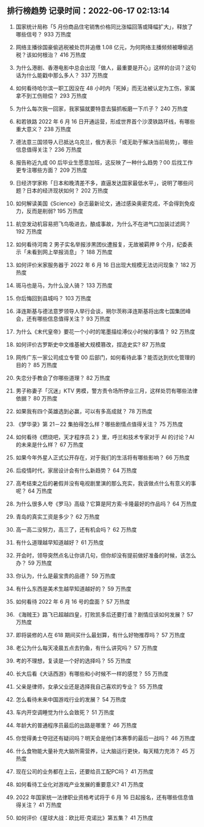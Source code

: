 
## 排行榜趋势 记录时间：2022-06-17 02:13:14
  
  1. 国家统计局称「5 月份商品住宅销售价格同比涨幅回落或降幅扩大」，释放了哪些信号？ 933 万热度
    
  2. 网络主播徐国豪偷逃税被处罚并追缴 1.08 亿元，为何网络主播频频被曝偷逃税？该如何根治？ 416 万热度
    
  3. 为什么港剧、香港电影中总会出现「做人，最重要是开心」这样的台词？这句话为什么能戳中那么多人？ 337 万热度
    
  4. 如何看待哈尔滨一职工因没在 48 小时内「死掉」而无法被认定为工伤，家属拿不到工伤赔偿？ 293 万热度
    
  5. 为什么每次我一回家，我家猫就要特意去猫抓板磨一下爪子？ 240 万热度
    
  6. 和若铁路 2022 年 6 月 16 日开通运营，形成世界首个沙漠铁路环线，有哪些重大意义？ 238 万热度
    
  7. 德法意三国领导人已抵达乌克兰，俄方表示「或无助于解决当前局势」，哪些信息值得关注？ 236 万热度
    
  8. 报告称近九成 00 后毕业生愿意加班，这反映了一种什么趋势？00 后找工作更专注哪些方面？ 209 万热度
    
  9. 日经济学家称「日本和晚清差不多，直逼发达国家最低水平」，说明了哪些问题？日本的经济现状如何？ 202 万热度
    
  10. 如何解读美国《Science》杂志最新论文，通过感染奥密克戎，不会得到免疫力，反而是削弱? 195 万热度
    
  11. 航空发动机容易把飞鸟吸进去，酿成事故，为什么不在进气口加装过滤网？ 192 万热度
    
  12. 如何看待河南 2 男子实名举报涉黑团伙遭报复，无故被羁押 9 个月，纪委表示「未看到网上举报消息」？ 188 万热度
    
  13. 如何评价米家服务器于 2022 年 6 月 16 日出现大规模无法访问现象？ 182 万热度
    
  14. 斑马也是马，为什么没人骑？ 133 万热度
    
  15. 你后悔回到县城吗？ 103 万热度
    
  16. 泽连斯基与德法意罗领导人举行会谈，朔尔茨称泽连斯基将出席七国集团峰会，还有哪些信息值得关注？ 93 万热度
    
  17. 为什么《末代皇帝》要花一个小时的笔墨描绘溥仪小时候的事情？ 92 万热度
    
  18. 如何评价古罗斯史中文维基被大规模篡改，捏造史实? 87 万热度
    
  19. 网传广东一家公司成立专管 00 后部门，如何看待此事？能否达到优化管理的目的？ 85 万热度
    
  20. 失恋分手教会了你哪些道理？ 82 万热度
    
  21. 男子称妻子「沉迷」KTV 男模，警方责令场所停业三月，这样处罚有哪些法律依据？ 80 万热度
    
  22. 如果我有四个英雄选到必赢，可以有多高成就？ 78 万热度
    
  23. 《梦华录》第 21－22 集拍得怎么样？哪些剧情点值得关注？ 75 万热度
    
  24. 如何看待《燃烧吧，天才程序员 2 》里，呼兰和技术专家对于 AI 的讨论？AI的未来是什么样？ 67 万热度
    
  25. 如果今年外星人正式公开存在，对于我们的生活将有哪些影响？ 66 万热度
    
  26. 后疫情时代，家居设计会有什么新趋势？ 64 万热度
    
  27. 高考结束之后的暑假并没有电视剧里演的那么充实，我该做点什么有意义的事呢？ 64 万热度
    
  28. 为什么很多人夸《罗马》高级？它算是阿方索·卡隆最好的作品吗？ 64 万热度
    
  29. 青岛的真实工资是多少？ 62 万热度
    
  30. 高一高二没努力，高三了，还有机会吗？ 62 万热度
    
  31. 有什么道理越早知道越好？ 61 万热度
    
  32. 开会时，领导突然点名让你讲几句，但你却没有提前做好准备的时候，该怎么办？ 59 万热度
    
  33. 你认为，什么是最宝贵的品德？ 59 万热度
    
  34. 有什么东西是美术生越早知道越好的？ 59 万热度
    
  35. 如何看待 2022 年 6 月 16 号的盘面？ 57 万热度
    
  36. 《海贼王》路飞已超越四皇，打败凯多后还要打谁？剧情应该如何发展？ 57 万热度
    
  37. 即将装修的人在 618 期间买什么最划算，有什么好物推荐吗？ 57 万热度
    
  38. 老公为什么每天凌晨五点去钓鱼，有什么讲究吗？ 57 万热度
    
  39. 考的不理想，复读是一个好的选择吗？ 55 万热度
    
  40. 长大后看《大话西游》有哪些和小时候不一样的感觉？ 55 万热度
    
  41. 父亲是律师，女承父业还是选择我自己喜欢的专业？ 55 万热度
    
  42. 怎么看待未来中国游戏行业的发展？ 54 万热度
    
  43. 车内开空调睡觉为什么会致死？ 51 万热度
    
  44. 年龄大的普通程序员最后的出路是哪里？ 46 万热度
    
  45. 你觉得勇士夺冠还有疑问吗？明天会是他们本赛季的最后一战吗？ 46 万热度
    
  46. 什么食物能大量补充大脑所需营养，让大脑运行更快，每天精力充沛？ 45 万热度
    
  47. 现在公司的业务都在上云，还要给员工配PC吗？ 41 万热度
    
  48. 如何看待工业化对游戏产业发展的重要意义? 41 万热度
    
  49. 2022 年国家统一法律职业资格考试将于 6 月 16 日起报名，还有哪些信息值得关注？ 41 万热度
    
  50. 如何评价《星球大战：欧比旺·克诺比》第五集？ 41 万热度
    